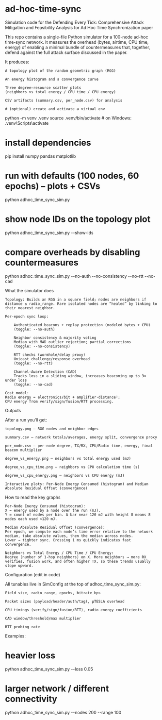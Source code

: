 # ad-hoc-time-sync
Simulation code for the Defending Every Tick: Comprehensive Attack Mitigation and Feasibility Analysis for Ad Hoc Time Synchronization paper

This repo contains a single-file Python simulator for a 100-node ad-hoc time-sync network. It measures the overhead (bytes, airtime, CPU time, energy) of enabling a minimal bundle of countermeasures that, together, defend against the full attack surface discussed in the paper.

It produces:

    A topology plot of the random geometric graph (RGG)

    An energy histogram and a convergence curve

    Three degree–resource scatter plots
    (neighbors vs total energy / CPU time / CPU energy)

    CSV artifacts (summary.csv, per_node.csv) for analysis

    # (optional) create and activate a virtual env
python -m venv .venv
source .venv/bin/activate               # on Windows: .venv\Scripts\activate

# install dependencies
pip install numpy pandas matplotlib

# run with defaults (100 nodes, 60 epochs) – plots + CSVs
python adhoc_time_sync_sim.py

# show node IDs on the topology plot
python adhoc_time_sync_sim.py --show-ids

# compare overheads by disabling countermeasures

python adhoc_time_sync_sim.py --no-auth --no-consistency --no-rtt --no-cad

What the simulator does

    Topology: Builds an RGG in a square field; nodes are neighbors if distance ≤ radio_range. Rare isolated nodes are “healed” by linking to their nearest neighbor.

    Per-epoch sync loop:

        Authenticated beacons + replay protection (modeled bytes + CPU)
        (toggle: --no-auth)

        Neighbor consistency & majority voting
        Median with MAD outlier rejection; partial corrections
        (toggle: --no-consistency)

        RTT checks (wormhole/delay proxy)
        Unicast challenge/response overhead
        (toggle: --no-rtt)

        Channel-Aware Detection (CAD)
        Tracks loss in a sliding window, increases beaconing up to 3× under loss
        (toggle: --no-cad)

    Cost model:
    Radio energy = electronics/bit + amplifier·distance²;
    CPU energy from verify/sign/fusion/RTT processing.



Outputs

After a run you’ll get:

    topology.png — RGG nodes and neighbor edges

    summary.csv — network totals/averages, energy split, convergence proxy

    per_node.csv — per-node degree, TX/RX, CPU/Radio time, energy, final beacon multiplier

    degree_vs_energy.png — neighbors vs total energy used (mJ)

    degree_vs_cpu_time.png — neighbors vs CPU calculation time (s)

    degree_vs_cpu_energy.png — neighbors vs CPU energy (mJ)

    Interactive plots: Per-Node Energy Consumed (histogram) and Median Absolute Residual Offset (convergence)



How to read the key graphs

    Per-Node Energy Consumed (histogram):
    X = energy used by a node over the run (mJ).
    Y = count of nodes per bin. A bar near 120 mJ with height 8 means 8 nodes each used ≈120 mJ.

    Median Absolute Residual Offset (convergence):
    Per epoch, we compute each node’s time error relative to the network median, take absolute values, then the median across nodes.
    Lower → tighter sync. Crossing 1 ms quickly indicates fast convergence.

    Neighbors vs Total Energy / CPU Time / CPU Energy:
    Degree (number of 1-hop neighbors) on X. More neighbors → more RX verifies, fusion work, and often higher TX, so these trends usually slope upward.


Configuration (edit in code)

All tunables live in SimConfig at the top of adhoc_time_sync_sim.py:

    Field size, radio_range, epochs, bitrate_bps

    Packet sizes (payload/header/auth/tag), µTESLA overhead

    CPU timings (verify/sign/fusion/RTT), radio energy coefficients

    CAD window/threshold/max multiplier

    RTT probing rate
Examples:
# heavier loss
python adhoc_time_sync_sim.py --loss 0.05
# larger network / different connectivity
python adhoc_time_sync_sim.py --nodes 200 --range 100




